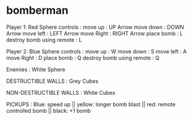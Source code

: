 # bomberman

Player 1: Red Sphere
controls : 
move up : UP Arrow
move down : DOWN Arrow
move left : LEFT Arrow
move Right : RIGHT Arrow
place bomb : L
destroy bomb using remote : L

Player 2: Blue Sphere
controls :
move up : W
move down : S
move left : A
move Right : D
place bomb : Q
destroy bomb using remote : Q

Enemies : White Sphere

DESTRUCTIBLE WALLS : Grey Cubes

NON-DESTRUCTIBLE WALLS : White Cubes

PICKUPS : 
Blue: speed up ||
yellow: longer bomb blast ||
red: remote controlled bomb ||
black: +1 bomb

